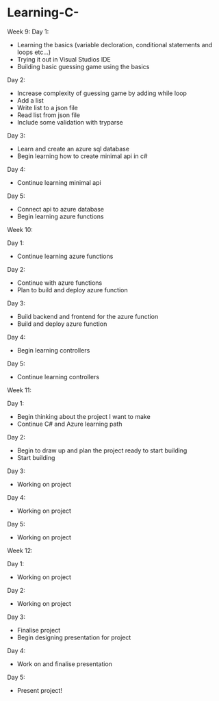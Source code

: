 # Learning-C-


Week 9:
  Day 1:
  - Learning the basics (variable decloration, conditional statements and loops etc...)
  - Trying it out in Visual Studios IDE
  - Building basic guessing game using the basics

  Day 2:
  - Increase complexity of guessing game by adding while loop
  - Add a list
  - Write list to a json file
  - Read list from json file
  - Include some validation with tryparse
    
  Day 3:
  - Learn and create an azure sql database
  - Begin learning how to create minimal api in c#

  Day 4:
  - Continue learning minimal api

  Day 5:
  - Connect api to azure database
  - Begin learning azure functions

Week 10:

  Day 1:
  - Continue learning azure functions

  Day 2:
  - Continue with azure functions
  - Plan to build and deploy azure function
    
  Day 3:
  - Build backend and frontend for the azure function
  - Build and deploy azure function

  Day 4:
  - Begin learning controllers

  Day 5:
  - Continue learning controllers

Week 11:

  Day 1:
  - Begin thinking about the project I want to make
  - Continue C# and Azure learning path

  Day 2:
  - Begin to draw up and plan the project ready to start building
  - Start building

  Day 3:
  - Working on project

  Day 4:
  - Working on project

  Day 5: 
  - Working on project

Week 12:

  Day 1: 
  - Working on project

  Day 2:
  - Working on project

  Day 3:
  - Finalise project
  - Begin designing presentation for project

  Day 4:
  - Work on and finalise presentation

  Day 5:
  - Present project!
 
